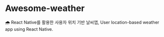 # Awesome-weather
🌧 React Native를 활용한 사용자 위치 기반 날씨앱, User location-based weather app using React Native.
